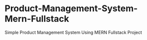 # Product-Management-System-Mern-Fullstack
Simple Product Management System Using MERN Fullstack Project
